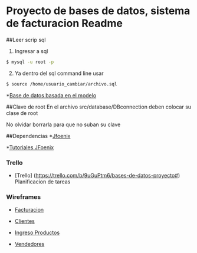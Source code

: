 Proyecto de bases de datos, sistema de facturacion Readme
================================
##Leer scrip sql
1) Ingresar a sql 
```sh
$ mysql -u root -p
```
2) Ya dentro del sql command line usar
```sh
$ source /home/usuario_cambiar/archivo.sql
```
*[Base de datos basada en el modelo](https://drive.google.com/file/d/0B0qJgPsHuaudY05LZGFka3pqRUk/view?usp=sharing)

##Clave de root
En el archivo src/database/DBconnection deben colocar su clase de root

No olvidar borrarla para que no suban su clave

##Dependencias
*[Jfoenix](https://github.com/jfoenixadmin/JFoenix)

*[Tutoriales JFoenix](https://www.youtube.com/watch?v=1jiuM-gNyBc&list=PLhs1urmduZ29LNYi_MaoU60JemQ6Aei6A)


### Trello
* [Trello] (https://trello.com/b/9uGuPtm6/bases-de-datos-proyecto#) Planificacion de tareas

### Wireframes
* [Facturacion](https://drive.google.com/file/d/0B5eV7W42S7ndTTRWWDk5U0l0Y1k/view?usp=sharing)

* [Clientes](https://drive.google.com/file/d/0B5eV7W42S7ndLV95SmNPVkhKUTQ/view?usp=sharing)

* [Ingreso Productos](https://drive.google.com/file/d/0B5eV7W42S7ndVmF0REktSm51V1U/view?usp=sharing)

* [Vendedores](https://drive.google.com/file/d/0B5eV7W42S7ndQWVtcHRGWXh3Mjg/view?usp=sharing) 


